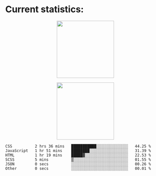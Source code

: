
  # Current statistics:


<p align="center">
  <img height="180em" align="center" src="https://github-readme-stats.vercel.app/api?username=KZvilla&show_icons=true&hide_border=true&count_private=true&include_all_commits=true&theme=blue-green" /> 
</p>
<p align="center">
  <img height="180em"src="https://github-readme-stats.vercel.app/api/top-langs/?username=kzvilla" />
</p>

<p align="center">
</p>

<!--START_SECTION:waka-->

```text
CSS          2 hrs 36 mins   ███████████░░░░░░░░░░░░░░   44.25 %
JavaScript   1 hr 51 mins    ████████░░░░░░░░░░░░░░░░░   31.39 %
HTML         1 hr 19 mins    █████▓░░░░░░░░░░░░░░░░░░░   22.53 %
SCSS         5 mins          ▒░░░░░░░░░░░░░░░░░░░░░░░░   01.55 %
JSON         0 secs          ░░░░░░░░░░░░░░░░░░░░░░░░░   00.26 %
Other        0 secs          ░░░░░░░░░░░░░░░░░░░░░░░░░   00.01 %
```

<!--END_SECTION:waka-->
